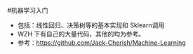 #机器学习入门
* 包括：线性回归、决策树等的基本实现和 Sklearn调用
* WZH 下有自己的大量代码，其他的均为参考。
* 参考：https://github.com/Jack-Cherish/Machine-Learning